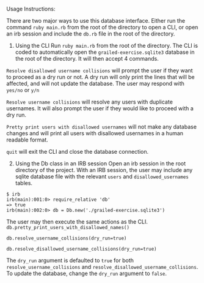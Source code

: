 Usage Instructions:

There are two major ways to use this database interface. Either run the command
`ruby main.rb` from the root of the directory to open a CLI, or open an irb session
and include the `db.rb` file in the root of the directory.

1) Using the CLI
Run `ruby main.rb` from the root of the directory. The CLI is coded to automatically
open the `grailed-exercise.sqlite3` database in the root of the directory. It will
then accept 4 commands.

`Resolve disallowed username collisions` will prompt the user if they want to
proceed as a dry run or not. A dry run will only print the
lines that will be affected, and will not update the database. The user may respond
with `yes/no` or `y/n`

`Resolve username collisions` will resolve any users with duplicate usernames.
It will also prompt the user if they would like to proceed with a dry run.

`Pretty print users with disallowed usernames` will not make any database changes
and will print all users with disallowed usernames in a human readable format.

`quit` will exit the CLI and close the database connection.

2) Using the Db class in an IRB session
Open an irb session in the root directory of the project. With an IRB session,
the user may include any sqlite database file with the relevant `users` and
`disallowed_usernames` tables.

```
$ irb
irb(main):001:0> require_relative 'db'
=> true
irb(main):002:0> db = Db.new('./grailed-exercise.sqlite3')
 ```

 The user may then execute the same actions as the CLI.
 `db.pretty_print_users_with_disallowed_names()`

 `db.resolve_username_collisions(dry_run=true)`

 `db.resolve_disallowed_username_collisions(dry_run=true)`

 The `dry_run` argument is defaulted to `true` for both `resolve_username_collisions`
 and `resolve_disallowed_username_collisions`. To update the database, change the
 `dry_run` argument to `false`. 

